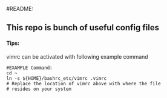 #README:

## This repo is bunch of useful config files


#### Tips:
vimrc can be activated with following example command
```
#EXAMPLE Command:
cd ~
ln -s ${HOME}/bashrc_etc/vimrc .vimrc
# Replace the location of vimrc above with where the file
# resides on your system
```
